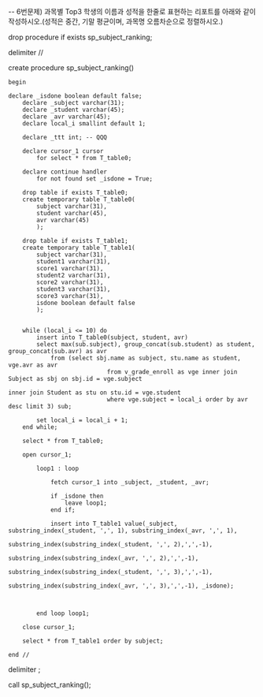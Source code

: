 -- 6번문제) 과목별 Top3 학생의 이름과 성적을 한줄로 표현하는 리포트를 아래와 같이 작성하시오.(성적은 중간, 기말 평균이며, 과목명 오름차순으로 정렬하시오.)

drop procedure if exists sp_subject_ranking;

delimiter //

create procedure sp_subject_ranking()

	begin
	
	declare _isdone boolean default false;
        declare _subject varchar(31); 
        declare _student varchar(45); 
        declare _avr varchar(45);
        declare local_i smallint default 1;
        
        declare _ttt int; -- QQQ
                
        declare cursor_1 cursor
			for select * from T_table0;
		
        declare continue handler 
			for not found set _isdone = True;

		drop table if exists T_table0;
        create temporary table T_table0(
			subject varchar(31),
			student varchar(45),
			avr varchar(45)
			);

		drop table if exists T_table1;
        create temporary table T_table1(
			subject varchar(31),
            student1 varchar(31),
            score1 varchar(31),
            student2 varchar(31),
            score2 varchar(31),
            student3 varchar(31),
            score3 varchar(31),
            isdone boolean default false
            );
            

		while (local_i <= 10) do
			insert into T_table0(subject, student, avr)
            select max(sub.subject), group_concat(sub.student) as student, group_concat(sub.avr) as avr
				from (select sbj.name as subject, stu.name as student, vge.avr as avr
								from v_grade_enroll as vge inner join Subject as sbj on sbj.id = vge.subject
																	        inner join Student as stu on stu.id = vge.student
                                where vge.subject = local_i order by avr desc limit 3) sub;
				
			set local_i = local_i + 1;
		end while;            
            
		select * from T_table0;
        
        open cursor_1;
            
			loop1 : loop
                
				fetch cursor_1 into _subject, _student, _avr;
                
                if _isdone then
					leave loop1;
				end if;
                
				insert into T_table1 value(_subject, substring_index(_student, ',', 1), substring_index(_avr, ',', 1),
															substring_index(substring_index(_student, ',', 2),',',-1),
                                                            substring_index(substring_index(_avr, ',', 2),',',-1),
                                                            substring_index(substring_index(_student, ',', 3),',',-1),
                                                            substring_index(substring_index(_avr, ',', 3),',',-1), _isdone);                
            
				
                
            end loop loop1;
            
        close cursor_1;
        
        select * from T_table1 order by subject;
        
    end //

delimiter ;

call sp_subject_ranking();
